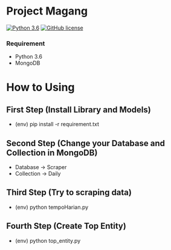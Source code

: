 # Project Magang
[![Python 3.6](https://img.shields.io/badge/Python-3.6-blue.svg)](https://www.python.org/download/releases/3.0/) [![GitHub license](https://img.shields.io/github/license/haccer/tweep.svg)](https://github.com/haccer/tweep/blob/master/LICENSE)

### Requirement
- Python 3.6
- MongoDB

# How to Using
## First Step (Install Library and Models)
- (env) pip install -r requirement.txt

## Second Step (Change your Database and Collection in MongoDB)
- Database -> Scraper
- Collection -> Daily

## Third Step (Try to scraping data)
- (env) python tempoHarian.py

## Fourth Step (Create Top Entity)
- (env) python top_entity.py

